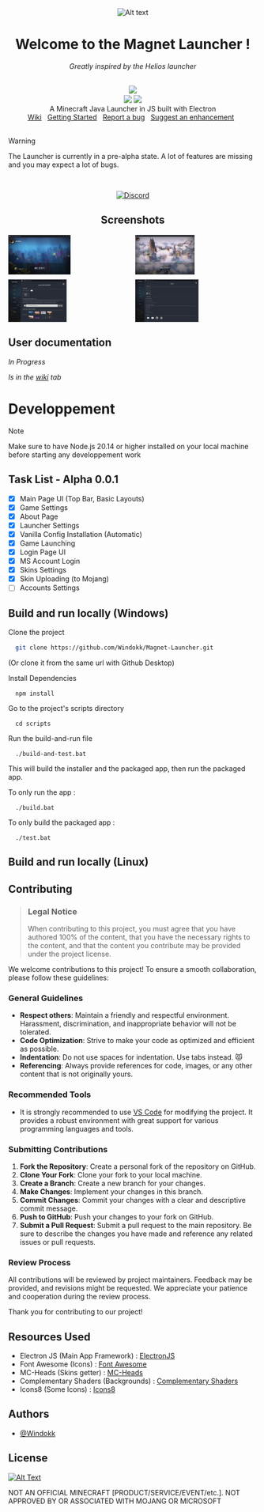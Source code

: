 <div align="center">

<img src="./build/icon.ico" alt="Alt text" width="150"/>

# Welcome to the Magnet Launcher !

<p><i>Greatly inspired by the Helios launcher</i></p>

<br>

<img src="https://img.shields.io/static/v1?label=Build&message=Passing&color=brightgreen&logo=electron&logoColor=ffffff&style=for-the-badge"/>
<br>
<a href="#to-do-list-alpha-001"><img src="https://img.shields.io/static/v1?label=Status&message=Alpha%200.0.1%20In%20Progress&color=orange&style=for-the-badge"/></a>
<a href="LICENSE"><img src="https://img.shields.io/static/v1?label=License&message=GNU%20GPL%20V3&logo=gnu&color=blue&style=for-the-badge" href="https://www.gnu.org/licenses/gpl-3.0.html"/></a>

<br>
A Minecraft Java Launcher in JS built with Electron
<br>
<a href="https://github.com/Windokk/Magnet-Launcher/wiki">Wiki</a>&nbsp;&nbsp;
<a href="https://github.com/Windokk/Magnet-Launcher/wiki/Getting-Started">Getting Started</a>&nbsp;&nbsp;
<a href="https://github.com/Windokk/Magnet-Launcher/issues/new">Report a bug</a>&nbsp;&nbsp;
<a href="https://github.com/Windokk/Magnet-Launcher/issues/new">Suggest an enhancement</a>&nbsp;&nbsp;
<br>
</div>

<br>

> [!WARNING]  
> The Launcher is currently in a pre-alpha state. A lot of features are missing and you may expect a lot of bugs.

<br>

<div align="center">


[![Discord](https://discord.com/api/guilds/1258045742220705852/widget.png?style=banner2)](https://discord.gg/qSXk8qA6Nw)


## Screenshots

  <div style="display:grid; gap:10px; grid-template-columns: auto auto">
    <img src="./github/image.png" width="51%"/>
    <img src="./github/image2.png" width="48.5%"/>
    <img src="./github/image-launcher.png" width="47.7%"/>
    <img src="./github/image-about.png" width="51.7%"/>
  </div>
</div>

## User documentation

*In Progress*

*Is in the [wiki](https://github.com/Windokk/Magnet-Launcher/wiki) tab*

# Developpement

> [!NOTE]
> Make sure to have Node.js 20.14 or higher installed on your local machine before starting any developpement work

## Task List - Alpha 0.0.1

- [x]  Main Page UI (Top Bar, Basic Layouts)
- [x]  Game Settings
- [x]  About Page
- [x]  Launcher Settings
- [x]  Vanilla Config Installation (Automatic)
- [x]  Game Launching
- [x]  Login Page UI
- [x]  MS Account Login
- [x]  Skins Settings
- [x]  Skin Uploading (to Mojang)
- [ ]  Accounts Settings

## Build and run locally (Windows)

Clone the project

```bash
  git clone https://github.com/Windokk/Magnet-Launcher.git
```

(Or clone it from the same url with Github Desktop)

Install Dependencies

```batch
  npm install
```

Go to the project's scripts directory

```batch
  cd scripts
```

Run the build-and-run file

```batch
  ./build-and-test.bat
```

This will build the installer and the packaged app, then run the packaged app.

To only run the app :

```batch
  ./build.bat
```

To only build the packaged app :

```batch
  ./test.bat
```

## Build and run locally (Linux)

## Contributing

> ### Legal Notice
> When contributing to this project, you must agree that you have authored 100% of the content, that you have the necessary rights to the content, and that the content you contribute may be provided under the project license.

We welcome contributions to this project! To ensure a smooth collaboration, please follow these guidelines:

### General Guidelines
- **Respect others**: Maintain a friendly and respectful environment. Harassment, discrimination, and inappropriate behavior will not be tolerated.
- **Code Optimization**: Strive to make your code as optimized and efficient as possible.
- **Indentation**: Do not use spaces for indentation. Use tabs instead. 😾
- **Referencing**: Always provide references for code, images, or any other content that is not originally yours.

### Recommended Tools
- It is strongly recommended to use [VS Code](https://code.visualstudio.com/) for modifying the project. It provides a robust environment with great support for various programming languages and tools.

### Submitting Contributions
1. **Fork the Repository**: Create a personal fork of the repository on GitHub.
2. **Clone Your Fork**: Clone your fork to your local machine.
3. **Create a Branch**: Create a new branch for your changes.
4. **Make Changes**: Implement your changes in this branch.
5. **Commit Changes**: Commit your changes with a clear and descriptive commit message.
6. **Push to GitHub**: Push your changes to your fork on GitHub.
7. **Submit a Pull Request**: Submit a pull request to the main repository. Be sure to describe the changes you have made and reference any related issues or pull requests.

### Review Process
All contributions will be reviewed by project maintainers. Feedback may be provided, and revisions might be requested. We appreciate your patience and cooperation during the review process.

Thank you for contributing to our project!

## Resources Used

- Electron JS (Main App Framework) : [ElectronJS](https://www.electronjs.org/)
- Font Awesome (Icons) : [Font Awesome](https://fontawesome.com/)
- MC-Heads (Skins getter) : [MC-Heads](https://mc-heads.net/)
- Complementary Shaders (Backgrounds) : [Complementary Shaders](https://www.complementary.dev/shaders/)
- Icons8 (Some Icons) : [Icons8](https://icons8.com/icons/)

## Authors

- [@Windokk](https://github.com/Windokk)

## License

[![Alt Text](https://www.gnu.org/graphics/gplv3-88x31.png)](https://www.gnu.org/licenses/gpl-3.0.html)


NOT AN OFFICIAL MINECRAFT [PRODUCT/SERVICE/EVENT/etc.]. NOT APPROVED BY OR ASSOCIATED WITH MOJANG OR MICROSOFT

